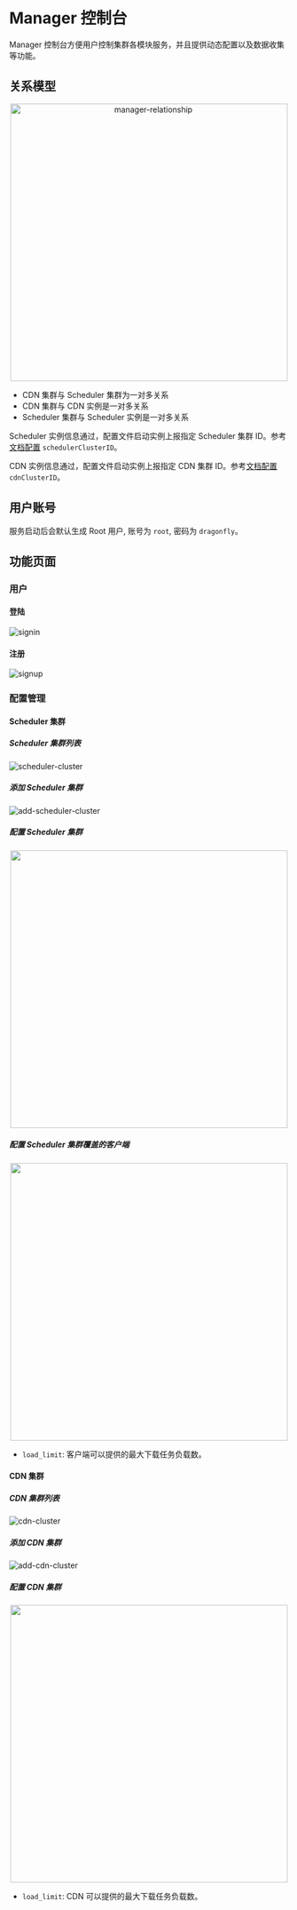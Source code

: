 # Manager 控制台

Manager 控制台方便用户控制集群各模块服务，并且提供动态配置以及数据收集等功能。

## 关系模型

<div align="center">
  <img src="../../../en/images/manager-console/relationship.jpg" width="500" title="manager-relationship">
</div>

- CDN 集群与 Scheduler 集群为一对多关系
- CDN 集群与 CDN 实例是一对多关系
- Scheduler 集群与 Scheduler 实例是一对多关系

Scheduler 实例信息通过，配置文件启动实例上报指定 Scheduler 集群 ID。参考[文档配置](../../config/scheduler.yaml) `schedulerClusterID`。

CDN 实例信息通过，配置文件启动实例上报指定 CDN 集群 ID。参考[文档配置](../../config/cdn.yaml) `cdnClusterID`。

## 用户账号

服务启动后会默认生成 Root 用户, 账号为 `root`, 密码为 `dragonfly`。

## 功能页面

### 用户

#### 登陆

![signin][signin]

#### 注册

![signup][signup]

### 配置管理

#### Scheduler 集群

##### Scheduler 集群列表

![scheduler-cluster][scheduler-cluster]

##### 添加 Scheduler 集群

![add-scheduler-cluster][add-scheduler-cluster]

##### 配置 Scheduler 集群

<p align="center">
  <img width="500" height="500" src="../../../en/images/manager-console/configure-scheduler-cluster.jpg">
</p>

##### 配置 Scheduler 集群覆盖的客户端

<p align="center">
  <img width="500" height="500" src="../../../en/images/manager-console/configure-scheduler-cluster-client.jpg">
</p>

- `load_limit`: 客户端可以提供的最大下载任务负载数。

#### CDN 集群

##### CDN 集群列表

![cdn-cluster][cdn-cluster]

##### 添加 CDN 集群

![add-cdn-cluster][add-cdn-cluster]

##### 配置 CDN 集群

<p align="center">
  <img width="500" height="500" src="../../../en/images/manager-console/configure-cdn-cluster.jpg">
</p>

- `load_limit`: CDN 可以提供的最大下载任务负载数。

[signin]: ../../../en/images/manager-console/signin.jpg
[signup]: ../../../en/images/manager-console/signup.jpg
[scheduler-cluster]: ../../../en/images/manager-console/scheduler-cluster.jpg
[add-scheduler-cluster]: ../../../en/images/manager-console/add-scheduler-cluster.jpg
[cdn-cluster]: ../../../en/images/manager-console/cdn-cluster.jpg
[add-cdn-cluster]: ../../../en/images/manager-console/add-cdn-cluster.jpg
